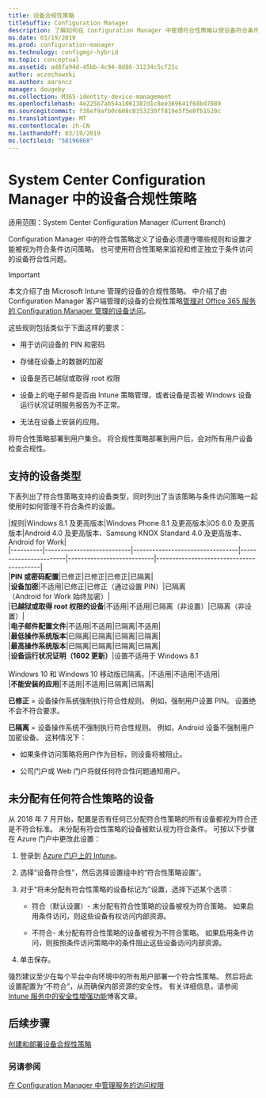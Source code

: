 ```yaml
---
title: 设备合规性策略
titleSuffix: Configuration Manager
description: 了解如何在 Configuration Manager 中管理符合性策略以使设备符合条件访问策略。
ms.date: 03/19/2019
ms.prod: configuration-manager
ms.technology: configmgr-hybrid
ms.topic: conceptual
ms.assetid: ad8fa94d-45bb-4c94-8d86-31234c5cf21c
author: aczechowski
ms.author: aaroncz
manager: dougeby
ms.collection: M365-identity-device-management
ms.openlocfilehash: 4e225b7ab54a1061387d1c8ee369641f68bd7889
ms.sourcegitcommit: f38ef9afb0c608c0153230ff819e5f5e0fb1520c
ms.translationtype: MT
ms.contentlocale: zh-CN
ms.lasthandoff: 03/19/2019
ms.locfileid: "58196868"
---
```

# <a name="device-compliance-policies-in-system-center-configuration-manager"></a>System Center Configuration Manager 中的设备合规性策略

适用范围：System Center Configuration Manager (Current Branch)

Configuration Manager 中的符合性策略定义了设备必须遵守哪些规则和设置才能被视为符合条件访问策略。 也可使用符合性策略来监视和修正独立于条件访问的设备符合性问题。  


> [!IMPORTANT]  
>  本文介绍了由 Microsoft Intune 管理的设备的合规性策略。 中介绍了由 Configuration Manager 客户端管理的设备的合规性策略[管理对 Office 365 服务的 Configuration Manager 管理的设备访问](/sccm/protect/deploy-use/manage-access-to-o365-services-for-pcs-managed-by-sccm)。  

 这些规则包括类似于下面这样的要求：  

-   用于访问设备的 PIN 和密码  

-   存储在设备上的数据的加密  

-   设备是否已越狱或取得 root 权限  

-   设备上的电子邮件是否由 Intune 策略管理，或者设备是否被 Windows 设备运行状况证明服务报告为不正常。  

-   无法在设备上安装的应用。  


 将符合性策略部署到用户集合。 将合规性策略部署到用户后，会对所有用户设备检查合规性。  



## <a name="supported-device-types"></a>支持的设备类型

 下表列出了符合性策略支持的设备类型，同时列出了当该策略与条件访问策略一起使用时如何管理不符合条件的设置。  

|规则|Windows 8.1 及更高版本|Windows Phone 8.1 及更高版本|iOS 6.0 及更高版本|Android 4.0 及更高版本、Samsung KNOX Standard 4.0 及更高版本、Android for Work|  
|----------|---------------------------|---------------------------------|-----------------------|---------------------------|-----------------------------------------|  
|**PIN 或密码配置**|已修正|已修正|已修正|已隔离|  
|**设备加密**|不适用|已修正|已修正（通过设置 PIN）|已隔离<br>（Android for Work 始终加密）|  
|**已越狱或取得 root 权限的设备**|不适用|不适用|已隔离（非设置）|已隔离（非设置）|  
|**电子邮件配置文件**|不适用|不适用|已隔离|不适用|  
|**最低操作系统版本**|已隔离|已隔离|已隔离|已隔离|  
|**最高操作系统版本**|已隔离|已隔离|已隔离|已隔离|  
|**设备运行状况证明（1602 更新）**|设置不适用于 Windows 8.1<br /><br /> Windows 10 和 Windows 10 移动版已隔离。|不适用|不适用|不适用|  
|**不能安装的应用**|不适用|不适用|已隔离|已隔离|

 **已修正** = 设备操作系统强制执行符合性规则。 例如，强制用户设置 PIN。 设置绝不会不符合要求。  

 **已隔离** = 设备操作系统不强制执行符合性规则。 例如，Android 设备不强制用户加密设备。 这种情况下：  

-   如果条件访问策略将用户作为目标，则设备将被阻止。  

-   公司门户或 Web 门户将就任何符合性问题通知用户。  



## <a name="devices-without-any-assigned-compliance-policy"></a>未分配有任何符合性策略的设备
<!--2520152-->
从 2018 年 7 月开始，配置是否有任何已分配符合性策略的所有设备都视为符合还是不符合标准。 未分配有符合性策略的设备被默认视为符合条件。 可按以下步骤在 Azure 门户中更改此设置：

1. 登录到 [Azure 门户上的 Intune](https://aka.ms/intuneportal)。  

2. 选择“设备符合性”，然后选择设置组中的“符合性策略设置”。  

3. 对于“将未分配有符合性策略的设备标记为”设置，选择下述某个选项：  

     - 符合（默认设置）- 未分配有符合性策略的设备被视为符合策略。 如果启用条件访问，则这些设备有权访问内部资源。  

     - 不符合- 未分配有符合性策略的设备被视为不符合策略。 如果启用条件访问，则按照条件访问策略中的条件阻止这些设备访问内部资源。  

4. 单击保存。  

强烈建议至少在每个平台中向环境中的所有用户部署一个符合性策略。 然后将此设置配置为“不符合”，从而确保内部资源的安全性。 有关详细信息，请参阅 [Intune 服务中的安全性增强功能](https://aka.ms/compliance_policies)博客文章。



## <a name="next-steps"></a>后续步骤  
[创建和部署设备合规性策略](/sccm/mdm/deploy-use/create-compliance-policy)

### <a name="see-also"></a>另请参阅  
 [在 Configuration Manager 中管理服务的访问权限](/sccm/protect/deploy-use/manage-access-to-services)
